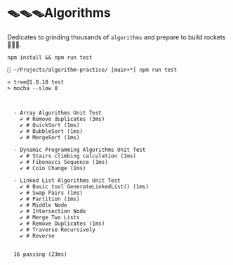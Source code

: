 # 🪤🪤🪤Algorithms <Nutrition-less>

Dedicates to grinding thousands of `algorithms` and prepare to build rockets 🚀🚀🚀.


```shell
npm install && npm run test
```

```shell
 ~/Projects/algorithm-practice/ [main+*] npm run test

> tree@1.0.10 test
> mocha --slow 0



  - Array Algorithms Unit Test
    ✔ # Remove duplicates (3ms)
    ✔ # QuickSort (1ms)
    ✔ # BubbleSort (1ms)
    ✔ # MergeSort (1ms)

  - Dynamic Programming Algorithms Unit Test
    ✔ # Stairs climbing calculation (1ms)
    ✔ # Fibonacci Sequence (1ms)
    ✔ # Coin Change (1ms)

  - Linked List Algorithms Unit Test
    ✔ # Basic tool GenerateLinkedList() (1ms)
    ✔ # Swap Pairs (1ms)
    ✔ # Partition (1ms)
    ✔ # Middle Node
    ✔ # Intersection Node
    ✔ # Merge Two Lists
    ✔ # Remove Duplicates (1ms)
    ✔ # Traverse Recursively
    ✔ # Reverse


  16 passing (23ms)

```